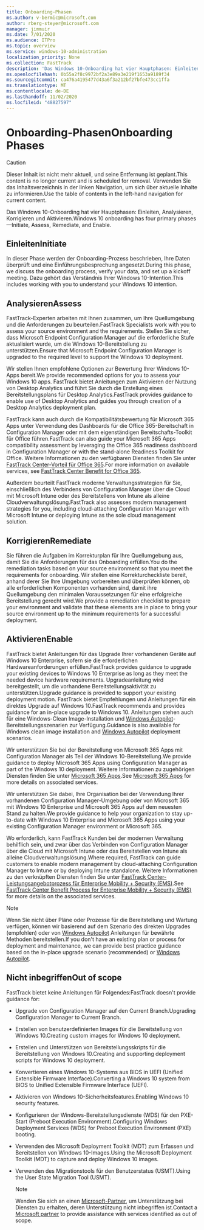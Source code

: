 ```yaml
---
title: Onboarding-Phasen
ms.author: v-bermic@microsoft.com
author: rberg-steyer@microsoft.com
manager: jimmuir
ms.date: 7/01/2020
ms.audience: ITPro
ms.topic: overview
ms.service: windows-10-administration
localization_priority: None
ms.collection: FastTrack
description: 'Das Windows 10-Onboarding hat vier Hauptphasen: Einleiten, Analysieren, Korrigieren und Aktivieren.'
ms.openlocfilehash: 0b55a2f8c9972bf2a3e89a3e219f1653a9189f34
ms.sourcegitcommit: ca476a4195477d43a6f3a212bf27bfe473cc1ffa
ms.translationtype: MT
ms.contentlocale: de-DE
ms.lasthandoff: 11/02/2020
ms.locfileid: "48827597"
---
```

# <a name="onboarding-phases"></a><span data-ttu-id="c01d7-103">Onboarding-Phasen</span><span class="sxs-lookup"><span data-stu-id="c01d7-103">Onboarding Phases</span></span>

> [!CAUTION]
> <span data-ttu-id="c01d7-104">Dieser Inhalt ist nicht mehr aktuell, und seine Entfernung ist geplant.</span><span class="sxs-lookup"><span data-stu-id="c01d7-104">This content is no longer current and is scheduled for removal.</span></span> <span data-ttu-id="c01d7-105">Verwenden Sie das Inhaltsverzeichnis in der linken Navigation, um sich über aktuelle Inhalte zu informieren.</span><span class="sxs-lookup"><span data-stu-id="c01d7-105">Use the table of contents in the left-hand navigation for current content.</span></span>

<span data-ttu-id="c01d7-106">Das Windows 10-Onboarding hat vier Hauptphasen: Einleiten, Analysieren, Korrigieren und Aktivieren.</span><span class="sxs-lookup"><span data-stu-id="c01d7-106">Windows 10 onboarding has four primary phases—Initiate, Assess, Remediate, and Enable.</span></span>

## <a name="initiate"></a><span data-ttu-id="c01d7-107">Einleiten</span><span class="sxs-lookup"><span data-stu-id="c01d7-107">Initiate</span></span>

<span data-ttu-id="c01d7-108">In dieser Phase werden der Onboarding-Prozess beschrieben, Ihre Daten überprüft und eine Einführungsbesprechung angesetzt.</span><span class="sxs-lookup"><span data-stu-id="c01d7-108">During this phase, we discuss the onboarding process, verify your data, and set up a kickoff meeting.</span></span> <span data-ttu-id="c01d7-109">Dazu gehört das Verständnis Ihrer Windows 10-Intention.</span><span class="sxs-lookup"><span data-stu-id="c01d7-109">This includes working with you to understand your Windows 10 intention.</span></span>

## <a name="assess"></a><span data-ttu-id="c01d7-110">Analysieren</span><span class="sxs-lookup"><span data-stu-id="c01d7-110">Assess</span></span>

<span data-ttu-id="c01d7-111">FastTrack-Experten arbeiten mit Ihnen zusammen, um Ihre Quellumgebung und die Anforderungen zu beurteilen.</span><span class="sxs-lookup"><span data-stu-id="c01d7-111">FastTrack Specialists work with you to assess your source environment and the requirements.</span></span> <span data-ttu-id="c01d7-112">Stellen Sie sicher, dass Microsoft Endpoint Configuration Manager auf die erforderliche Stufe aktualisiert wurde, um die Windows 10-Bereitstellung zu unterstützen.</span><span class="sxs-lookup"><span data-stu-id="c01d7-112">Ensure that Microsoft Endpoint Configuration Manager is upgraded to the required level to support the Windows 10 deployment.</span></span> 

<span data-ttu-id="c01d7-113">Wir stellen Ihnen empfohlene Optionen zur Bewertung Ihrer Windows 10-Apps bereit.</span><span class="sxs-lookup"><span data-stu-id="c01d7-113">We provide recommended options for you to assess your Windows 10 apps.</span></span> <span data-ttu-id="c01d7-114">FastTrack bietet Anleitungen zum Aktivieren der Nutzung von Desktop Analytics und führt Sie durch die Erstellung eines Bereitstellungsplans für Desktop Analytics.</span><span class="sxs-lookup"><span data-stu-id="c01d7-114">FastTrack provides guidance to enable use of Desktop Analytics and guides you through creation of a Desktop Analytics deployment plan.</span></span>

<span data-ttu-id="c01d7-115">FastTrack kann auch durch die Kompatibilitätsbewertung für Microsoft 365 Apps unter Verwendung des Dashboards für die Office 365-Bereitschaft in Configuration Manager oder mit dem eigenständigen Bereitschafts-Toolkit für Office führen.</span><span class="sxs-lookup"><span data-stu-id="c01d7-115">FastTrack can also guide your Microsoft 365 Apps compatibility assessment by leveraging the Office 365 readiness dashboard in Configuration Manager or with the stand-alone Readiness Toolkit for Office.</span></span> <span data-ttu-id="c01d7-116">Weitere Informationen zu den verfügbaren Diensten finden Sie unter [FastTrack Center-Vorteil für Office 365](O365-fasttrack-benefit-for-office-365.md).</span><span class="sxs-lookup"><span data-stu-id="c01d7-116">For more information on available services, see [FastTrack Center Benefit for Office 365](O365-fasttrack-benefit-for-office-365.md).</span></span> 

<span data-ttu-id="c01d7-117">Außerdem beurteilt FastTrack moderne Verwaltungsstrategien für Sie, einschließlich des Verbindens von Configuration Manager über die Cloud mit Microsoft Intune oder des Bereitstellens von Intune als alleine Cloudverwaltungslösung.</span><span class="sxs-lookup"><span data-stu-id="c01d7-117">FastTrack also assesses modern management strategies for you, including cloud-attaching Configuration Manager with Microsoft Intune or deploying Intune as the sole cloud management solution.</span></span>

## <a name="remediate"></a><span data-ttu-id="c01d7-118">Korrigieren</span><span class="sxs-lookup"><span data-stu-id="c01d7-118">Remediate</span></span>

<span data-ttu-id="c01d7-119">Sie führen die Aufgaben im Korrekturplan für Ihre Quellumgebung aus, damit Sie die Anforderungen für das Onboarding erfüllen.</span><span class="sxs-lookup"><span data-stu-id="c01d7-119">You do the remediation tasks based on your source environment so that you meet the requirements for onboarding.</span></span> <span data-ttu-id="c01d7-120">Wir stellen eine Korrekturcheckliste bereit, anhand derer Sie Ihre Umgebung vorbereiten und überprüfen können, ob alle erforderlichen Komponenten vorhanden sind, damit ihre Quellumgebung den minimalen Voraussetzungen für eine erfolgreiche Bereitstellung gerecht wird.</span><span class="sxs-lookup"><span data-stu-id="c01d7-120">We provide a remediation checklist to prepare your environment and validate that these elements are in place to bring your source environment up to the minimum requirements for a successful deployment.</span></span> 

## <a name="enable"></a><span data-ttu-id="c01d7-121">Aktivieren</span><span class="sxs-lookup"><span data-stu-id="c01d7-121">Enable</span></span>

<span data-ttu-id="c01d7-122">FastTrack bietet Anleitungen für das Upgrade Ihrer vorhandenen Geräte auf Windows 10 Enterprise, sofern sie die erforderlichen Hardwareanforderungen erfüllen.</span><span class="sxs-lookup"><span data-stu-id="c01d7-122">FastTrack provides guidance to upgrade your existing devices to Windows 10 Enterprise as long as they meet the needed device hardware requirements.</span></span> <span data-ttu-id="c01d7-123">Upgradeanleitung wird bereitgestellt, um die vorhandene Bereitstellungsaktivität zu unterstützen.</span><span class="sxs-lookup"><span data-stu-id="c01d7-123">Upgrade guidance is provided to support your existing deployment motion.</span></span> <span data-ttu-id="c01d7-124">FastTrack bietet Empfehlungen und Anleitungen für ein direktes Upgrade auf Windows 10.</span><span class="sxs-lookup"><span data-stu-id="c01d7-124">FastTrack recommends and provides guidance for an in-place upgrade to Windows 10.</span></span> <span data-ttu-id="c01d7-125">Anleitungen stehen auch für eine Windows-Clean Image-Installation und [Windows Autopilot](EMS-onboarding-phases.md#windows-autopilot)-Bereitstellungsszenarien zur Verfügung.</span><span class="sxs-lookup"><span data-stu-id="c01d7-125">Guidance is also available for Windows clean image installation and [Windows Autopilot](EMS-onboarding-phases.md#windows-autopilot) deployment scenarios.</span></span> 

<span data-ttu-id="c01d7-126">Wir unterstützen Sie bei der Bereitstellung von Microsoft 365 Apps mit Configuration Manager als Teil der Windows 10-Bereitstellung.</span><span class="sxs-lookup"><span data-stu-id="c01d7-126">We provide guidance to deploy Microsoft 365 Apps using Configuration Manager as part of the Windows 10 deployment.</span></span> <span data-ttu-id="c01d7-127">Weitere Informationen zu zugehörigen Diensten finden Sie unter [Microsoft 365 Apps](O365-onboarding-and-migration.md#microsoft-365-apps).</span><span class="sxs-lookup"><span data-stu-id="c01d7-127">See [Microsoft 365 Apps](O365-onboarding-and-migration.md#microsoft-365-apps) for more details on associated services.</span></span>

<span data-ttu-id="c01d7-128">Wir unterstützen Sie dabei, Ihre Organisation bei der Verwendung Ihrer vorhandenen Configuration Manager-Umgebung oder von Microsoft 365 mit Windows 10 Enterprise und Microsoft 365 Apps auf dem neuesten Stand zu halten.</span><span class="sxs-lookup"><span data-stu-id="c01d7-128">We provide guidance to help your organization to stay up-to-date with Windows 10 Enterprise and Microsoft 365 Apps using your existing Configuration Manager environment or Microsoft 365.</span></span>

<span data-ttu-id="c01d7-129">Wo erforderlich, kann FastTrack Kunden bei der modernen Verwaltung behilflich sein, und zwar über das Verbinden von Configuration Manager über die Cloud mit Microsoft Intune oder das Bereitstellen von Intune als alleine Cloudverwaltungslösung.</span><span class="sxs-lookup"><span data-stu-id="c01d7-129">Where required, FastTrack can guide customers to enable modern management by cloud-attaching Configuration Manager to Intune or by deploying Intune standalone.</span></span> <span data-ttu-id="c01d7-130">Weitere Informationen zu den verknüpften Diensten finden Sie unter [FastTrack Center-Leistungsangebotprozess für Enterprise Mobility + Security (EMS)](EMS-fasttrack-process.md).</span><span class="sxs-lookup"><span data-stu-id="c01d7-130">See [FastTrack Center Benefit Process for Enterprise Mobility + Security (EMS)](EMS-fasttrack-process.md) for more details on the associated services.</span></span>

> [!NOTE]
> <span data-ttu-id="c01d7-131">Wenn Sie nicht über Pläne oder Prozesse für die Bereitstellung und Wartung verfügen, können wir basierend auf dem Szenario des direkten Upgrades (empfohlen) oder von [Windows Autopilot](EMS-onboarding-phases.md#windows-autopilot) Anleitungen für bewährte Methoden bereitstellen.</span><span class="sxs-lookup"><span data-stu-id="c01d7-131">If you don't have an existing plan or process for deployment and maintenance, we can provide best practice guidance based on the in-place upgrade scenario (recommended) or [Windows Autopilot](EMS-onboarding-phases.md#windows-autopilot).</span></span>

## <a name="out-of-scope"></a><span data-ttu-id="c01d7-132">Nicht inbegriffen</span><span class="sxs-lookup"><span data-stu-id="c01d7-132">Out of scope</span></span>

<span data-ttu-id="c01d7-133">FastTrack bietet keine Anleitungen für Folgendes:</span><span class="sxs-lookup"><span data-stu-id="c01d7-133">FastTrack doesn't provide guidance for:</span></span>

- <span data-ttu-id="c01d7-134">Upgrade von Configuration Manager auf den Current Branch.</span><span class="sxs-lookup"><span data-stu-id="c01d7-134">Upgrading Configuration Manager to Current Branch.</span></span>
- <span data-ttu-id="c01d7-135">Erstellen von benutzerdefinierten Images für die Bereitstellung von Windows 10.</span><span class="sxs-lookup"><span data-stu-id="c01d7-135">Creating custom images for Windows 10 deployment.</span></span>
- <span data-ttu-id="c01d7-136">Erstellen und Unterstützen von Bereitstellungsskripts für die Bereitstellung von Windows 10.</span><span class="sxs-lookup"><span data-stu-id="c01d7-136">Creating and supporting deployment scripts for Windows 10 deployment.</span></span>
- <span data-ttu-id="c01d7-137">Konvertieren eines Windows 10-Systems aus BIOS in UEFI (Unified Extensible Firmware Interface).</span><span class="sxs-lookup"><span data-stu-id="c01d7-137">Converting a Windows 10 system from BIOS to Unified Extensible Firmware Interface (UEFI).</span></span>
- <span data-ttu-id="c01d7-138">Aktivieren von Windows 10-Sicherheitsfeatures.</span><span class="sxs-lookup"><span data-stu-id="c01d7-138">Enabling Windows 10 security features.</span></span> 
- <span data-ttu-id="c01d7-139">Konfigurieren der Windows-Bereitstellungsdienste (WDS) für den PXE-Start (Preboot Execution Environment).</span><span class="sxs-lookup"><span data-stu-id="c01d7-139">Configuring Windows Deployment Services (WDS) for Preboot Execution Environment (PXE) booting.</span></span>
- <span data-ttu-id="c01d7-140">Verwenden des Microsoft Deployment Toolkit (MDT) zum Erfassen und Bereitstellen von Windows 10-Images.</span><span class="sxs-lookup"><span data-stu-id="c01d7-140">Using the Microsoft Deployment Toolkit (MDT) to capture and deploy Windows 10 images.</span></span>
- <span data-ttu-id="c01d7-141">Verwenden des Migrationstools für den Benutzerstatus (USMT).</span><span class="sxs-lookup"><span data-stu-id="c01d7-141">Using the User State Migration Tool (USMT).</span></span>

  > [!NOTE]
  > <span data-ttu-id="c01d7-142">Wenden Sie sich an einen [Microsoft-Partner](https://go.microsoft.com/fwlink/?linkid=2080150), um Unterstützung bei Diensten zu erhalten, deren Unterstützung nicht inbegriffen ist.</span><span class="sxs-lookup"><span data-stu-id="c01d7-142">Contact a [Microsoft partner](https://go.microsoft.com/fwlink/?linkid=2080150) to provide assistance with services identified as out of scope.</span></span>

 